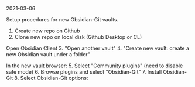 2021-03-06

Setup procedures for new Obsidian-Git vaults.

1. Create new repo on Github
2. Clone new repo on local disk (Github Desktop or CL)

Open Obsidian Client
 3. "Open another vault"
 4. "Create new vault: create a new Obsidian vault under a folder"

In the new vault browser:
 5. Select "Community plugins" (need to disable safe mode)
 6. Browse plugins and select "Obsidian-Git"
 7. Install Obsidian-Git
 8. Select Obsidian-Git options:






     